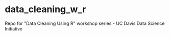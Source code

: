 # data_cleaning_w_r
Repo for "Data Cleaning Using R" workshop series - UC Davis Data Science Initiative
